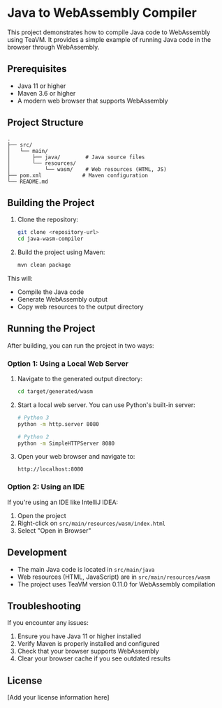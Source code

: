 # Java to WebAssembly Compiler

This project demonstrates how to compile Java code to WebAssembly using TeaVM. It provides a simple example of running Java code in the browser through WebAssembly.

## Prerequisites

- Java 11 or higher
- Maven 3.6 or higher
- A modern web browser that supports WebAssembly

## Project Structure

```
.
├── src/
│   └── main/
│       ├── java/        # Java source files
│       └── resources/
│           └── wasm/    # Web resources (HTML, JS)
├── pom.xml             # Maven configuration
└── README.md
```

## Building the Project

1. Clone the repository:
   ```bash
   git clone <repository-url>
   cd java-wasm-compiler
   ```

2. Build the project using Maven:
   ```bash
   mvn clean package
   ```

This will:
- Compile the Java code
- Generate WebAssembly output
- Copy web resources to the output directory

## Running the Project

After building, you can run the project in two ways:

### Option 1: Using a Local Web Server

1. Navigate to the generated output directory:
   ```bash
   cd target/generated/wasm
   ```

2. Start a local web server. You can use Python's built-in server:
   ```bash
   # Python 3
   python -m http.server 8080
   
   # Python 2
   python -m SimpleHTTPServer 8080
   ```

3. Open your web browser and navigate to:
   ```
   http://localhost:8080
   ```

### Option 2: Using an IDE

If you're using an IDE like IntelliJ IDEA:
1. Open the project
2. Right-click on `src/main/resources/wasm/index.html`
3. Select "Open in Browser"

## Development

- The main Java code is located in `src/main/java`
- Web resources (HTML, JavaScript) are in `src/main/resources/wasm`
- The project uses TeaVM version 0.11.0 for WebAssembly compilation

## Troubleshooting

If you encounter any issues:
1. Ensure you have Java 11 or higher installed
2. Verify Maven is properly installed and configured
3. Check that your browser supports WebAssembly
4. Clear your browser cache if you see outdated results

## License

[Add your license information here] 